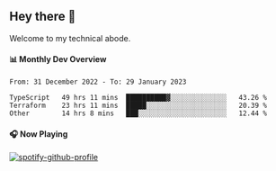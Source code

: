 ## Hey there 👋

Welcome to my technical abode.

#### 📊 Monthly Dev Overview
<!--START_SECTION:waka-->

```text
From: 31 December 2022 - To: 29 January 2023

TypeScript   49 hrs 11 mins  ██████████▓░░░░░░░░░░░░░░   43.26 %
Terraform    23 hrs 11 mins  █████░░░░░░░░░░░░░░░░░░░░   20.39 %
Other        14 hrs 8 mins   ███░░░░░░░░░░░░░░░░░░░░░░   12.44 %
```

<!--END_SECTION:waka-->

#### 🎧 Now Playing

[![spotify-github-profile](https://spotify-github-profile.vercel.app/api/view?uid=james2mid&cover_image=true&theme=natemoo-re)](https://open.spotify.com/user/james2mid?si=2b3baf2b09cb499e)
